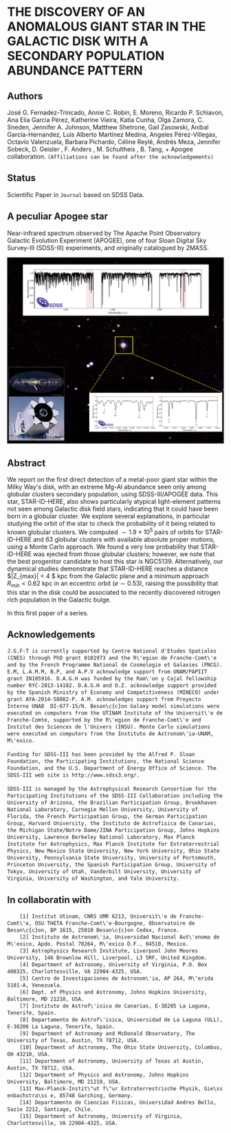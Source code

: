 THE DISCOVERY OF AN ANOMALOUS GIANT STAR IN THE GALACTIC DISK WITH A SECONDARY POPULATION ABUNDANCE PATTERN
===

Authors
--

José G. Fernadez-Trincado, Annie C. Robin, E. Moreno, Ricardo P. Schiavon, Ana Elia Garcia Pérez, Katherine Vieira, Katia Cunha, Olga Zamora, C. Sneden, Jennifer A. Johnson, Matthew Shetrone, Gail Zasowski, Anibal Garcia-Hernandez, Luis Alberto Martínez Medina, Angeles Pérez-Villegas, Octavio Valenzuela, Barbara Pichardo, Céline Reylé, Andrés Meza, Jennifer Sobeck, D. Geisler , F. Anders , M. Schultheis , B. Tang, + Apogee collaboration. `(Affiliations can be found after the acknowledgements)`

Status
--

Scientific Paper in `Journal` based on SDSS Data.

A peculiar Apogee star
--
Near-infrared spectrum observed by The Apache Point Observatory Galactic Evolution Experiment (APOGEE), one of four Sloan Digital Sky Survey-III (SDSS-III) experiments, and originally catalogued by 2MASS.

![Apogee](https://github.com/Fernandez-Trincado/SDSS-IV-Project0184/blob/master/Apogee.png "Apogee")

Abstract
---


We report on the first direct detection of a metal-poor giant star within the Milky Way's disk, with an extreme Mg-Al abundance seen only among globular clusters secondary population, 
using SDSS-III/APOGEE data. This star, STAR-ID-HERE, also shows particularly atypical light-element patterns 
not seen among Galactic disk field stars, indicating that it could have been born in a globular cluster. 
We explore several explanations, in particular studying the orbit of the star to check the probability of it being related to known globular clusters. We computed $\sim1.9\times10^{5}$ pairs of orbits for  STAR-ID-HERE and 63 globular clusters 
with available absolute proper motions, using a Monte Carlo approach.
We found a very low probability that  STAR-ID-HERE was ejected from those globular clusters; 
however, we note that the best progenitor candidate to host this star is NGC5139. 
Alternatively, our dynamical studies demonstrate that  STAR-ID-HERE 
reaches a distance  $|Z_{max}| < 4 $ kpc from the Galactic plane and a minimum approach $R_{min}<0.62$ kpc 
in an eccentric orbit ($e\sim0.53$), raising the possibility that this star in the disk could be associated to the recently discovered nitrogen rich population in the Galactic bulge.


In this first paper of a series.


Acknowledgements
--

    J.G.F-T is currently supported by Centre National d'Etudes Spatiales (CNES) through PhD grant 0101973 and the R\'egion de Franche-Comt\'e and by the French Programme National de Cosmologie et Galaxies (PNCG). E.M, L.A.M.M, B.P, and A.P.V acknowledge support from UNAM/PAPIIT grant IN105916. D.A.G.H was funded by the Ram\'on y Cajal fellowship number RYC-2013-14182. D.A.G.H and O.Z. acknowledge support provided by the Spanish Ministry of Economy and Competitiveness (MINECO) under grant AYA-2014-58082-P. A.M. acknowledges support from Proyecto Interno UNAB  DI-677-15/N. Besan\c{c}on Galaxy model simulations were executed on computers from the UTINAM Institute of the Universit\'e de Franche-Comte, supported by the R\'egion de Franche-Comt\'e and Institut des Sciences de l'Univers (INSU). Monte Carlo simulations were executed on computers from the Instituto de Astronom\'ia-UNAM, M\'exico. 
    
    Funding for SDSS-III has been provided by the Alfred P. Sloan Foundation, the Participating Institutions, the National Science Foundation, and the U.S. Department of Energy Office of Science. The SDSS-III web site is http://www.sdss3.org/.
    
    SDSS-III is managed by the Astrophysical Research Consortium for the Participating Institutions of the SDSS-III Collaboration including the University of Arizona, the Brazilian Participation Group, Brookhaven National Laboratory, Carnegie Mellon University, University of Florida, the French Participation Group, the German Participation Group, Harvard University, the Instituto de Astrofisica de Canarias, the Michigan State/Notre Dame/JINA Participation Group, Johns Hopkins University, Lawrence Berkeley National Laboratory, Max Planck Institute for Astrophysics, Max Planck Institute for Extraterrestrial Physics, New Mexico State University, New York University, Ohio State University, Pennsylvania State University, University of Portsmouth, Princeton University, the Spanish Participation Group, University of Tokyo, University of Utah, Vanderbilt University, University of Virginia, University of Washington, and Yale University.



In collaboratin with
--

        [1] Institut Utinam, CNRS UMR 6213, Universit\'e de Franche-Comt\'e, OSU THETA Franche-Comt\'e-Bourgogne, Observatoire de Besan\c{c}on, BP 1615, 25010 Besan\c{c}on Cedex, France.
        [2] Instituto de Astronom\'ia, Universidad Nacional Aut\'onoma de M\'exico, Apdo. Postal 70264, M\'exico D.F., 04510, Mexico.
        [3] Astrophysics Research Institute, Liverpool John Moores University, 146 Brownlow Hill, Liverpool, L3 5RF, United Kingdom.
        [4] Department of Astronomy, University of Virginia, P.O. Box 400325, Charlottesville, VA 22904-4325, USA.
        [5] Centro de Investigaciones de Astronom\'ia, AP 264, M\'erida 5101-A, Venezuela.
        [6] Dept. of Physics and Astronomy, Johns Hopkins University, Baltimore, MD 21210, USA.
        [7] Instituto de Astrof\'isica de Canarias, E-38205 La Laguna, Tenerife, Spain.
        [8] Departamento de Astrof\'isica, Universidad de La Laguna (ULL), E-38206 La Laguna, Tenerife, Spain. 
        [9] Department of Astronomy and McDonald Observatory, The University of Texas, Austin, TX 78712, USA.
        [10] Department of Astronomy, The Ohio State University, Columbus, OH 43210, USA.
        [11] Department of Astronomy, University of Texas at Austin, Austin, TX 78712, USA.
        [12] Department of Physics and Astronomy, Johns Hopkins University, Baltimore, MD 21218, USA.
        [13] Max-Planck-Instit\"ut f\"ur Extraterrestrische Physik, Gie\ss enbachstra\ss e, 85748 Garching, Germany.
        [14] Departamento de Ciencias Fisicas, Universidad Andres Bello, Sazie 2212, Santiago, Chile.
        [15] Department of Astronomy, University of Virginia, Charlottesville, VA 22904-4325, USA.

